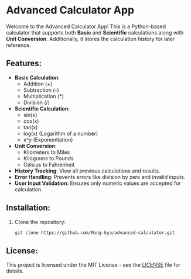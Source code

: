 # Advanced Calculator App
Welcome to the Advanced Calculator App! This is a Python-based calculator that supports both **Basic** and **Scientific** calculations along with **Unit Conversion**. Additionally, it stores the calculation history for later reference.
## Features:
- **Basic Calculation**:
    - Addition (+)
    - Subtraction (-)
    - Multiplication (*)
    - Division (/)
- **Scientific Calculation**:
    - sin(x)
    - cos(x)
    - tan(x)
    - log(x) (Logarithm of a number)
    - x^y (Exponentiation)
- **Unit Conversion**:
    - Kilometers to Miles
    - Kilograms to Pounds
    - Celsius to Fahrenheit
- **History Tracking**: View all previous calculations and results.
- **Error Handling**: Prevents errors like division by zero and invalid inputs.
- **User Input Validation**: Ensures only numeric values are accepted for calculation.

## Installation:
1. Clone the repository:  
   ```bash
   git clone https://github.com/Mong-kya/advanced-calculator.git

## License:
This project is licensed under the MIT License - see the [LICENSE](LICENSE) file for details.
   
